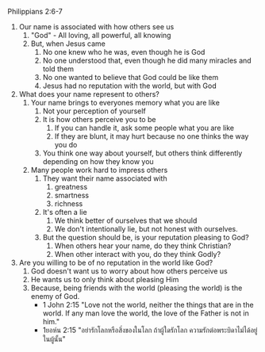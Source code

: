 Philippians 2:6-7

1. Our name is associated with how others see us
    1. "God" - All loving, all powerful, all knowing
    2. But, when Jesus came
        1. No one knew who he was, even though he is God
        2. No one understood that, even though he did many miracles and told them
        3. No one wanted to believe that God could be like them
        4. Jesus had no reputation with the world, but with God
2. What does your name represent to others?
    1. Your name brings to everyones memory what you are like
        1. Not your perception of yourself
        2. It is how others perceive you to be
            1. If you can handle it, ask some people what you are like
            2. If they are blunt, it may hurt because no one thinks the way you do
        3. You think one way about yourself, but others think differently depending on how they know you
    2. Many people work hard to impress others
        1. They want their name associated with
            1. greatness
            2. smartness
            3. richness
        2. It's often a lie
            1. We think better of ourselves that we should
            2. We don't intentionally lie, but not honest with ourselves.
        3. But the question should be, is your reputation pleasing to God?
            1. When others hear your name, do they think Christian?
            2. When other interact with you, do they think Godly?
3. Are you willing to be of no reputation in the world like God?
    1. God doesn't want us to worry about how others perceive us
    2. He wants us to only think about pleasing Him
    3. Because, being friends with the world (pleasing the world) is the enemy of God.
        - 1 John 2:15 "Love not the world, neither the things that are in the world. If any man love the world, the love of the Father is not in him."
        - 1ยอห์น 2:15 "อย่ารักโลกหรือสิ่งของในโลก ถ้าผู้ใดรักโลก ความรักต่อพระบิดาไม่ได้อยู่ในผู้นั้น"